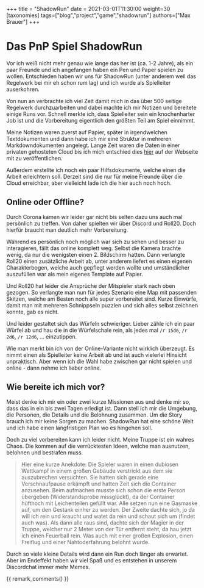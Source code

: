 +++
title = "ShadowRun"
date = 2021-03-01T11:30:00
weight=30
[taxonomies]
tags=["blog","project","game","shadowrun"]
authors=["Max Brauer"]
+++

# Das PnP Spiel ShadowRun

Vor ich weiß nicht mehr genau wie lange das her ist (ca. 1-2 Jahre), als ein paar Freunde und ich 
angefangen haben ein Pen und Paper spielen zu wollen. Entschieden haben wir uns für ShadowRun 
(unter anderem weil das Regelwerk bei mir eh schon rum lag) und ich wurde als Spielleiter
auserkohren.

<!-- more -->

Von nun an verbrachte ich viel Zeit damit mich in das über 500 seitige Regelwerk durchzuarbeiten und
dabei machte ich mir Notizen und bereitete einige Runs vor. Schnell merkte ich, dass Spielleiter 
sein ein knochenharter Job ist und die Vorbereitung eigentlich den größten Teil am Spiel einnimmt.

Meine Notizen waren zuerst auf Papier, später in irgendwelchen Textdokumenten und dann habe ich
mir eine Struktur in mehreren Markdowndokumenten angelegt. Lange Zeit waren die Daten in einer
privaten gehosteten Cloud bis ich mich entschied dies [hier](@/projects/shadowrun/rules/_index.md) 
auf der Webseite mit zu veröffentlichen.

Außerdem erstellte ich noch ein paar Hilfsdokumente, welche einen die Arbeit erleichtern soll.
Derzeit sind die nur für meine Freunde über die Cloud erreichbar, aber vielleicht lade ich die
hier auch noch hoch.

## Online oder Offline?

Durch Corona kamen wir leider gar nicht bis selten dazu uns auch mal persönlich zu treffen. Von
daher spielten wir über Discord und Roll20. Doch hierfür braucht man deutlich mehr Vorbereitung.

Während es persönlich noch möglich war sich zu sehen und besser zu interagieren, fällt das online
komplett weg. Selbst die Kamera brachte wenig, da nur die wenigsten einen 2. Bildschirm hatten.
Dann verlangte Roll20 einen zusätzliche Arbeit ab, unter anderem liefert es einen eigenen 
Charakterbogen, welche auch gepflegt werden wollte und umständlicher auszufüllen war als mein 
eigenes Template auf Papier.

Und Roll20 hat leider die Ansprüche der Mitspieler stark nach oben gezogen. So verlangte man nun
für jedes Szenario eine Map mit passenden Skitzen, welche am Besten noch alle super vorbereitet
sind. Kurze Einwürfe, damit man mit mehreren Schnippseln puzzlen und sich alles selbst zeichnen
konnte, gab es nicht.

Und leider gestaltet sich das Würfeln schwieriger. Lieber zähle ich ein paar Würfel ab und hau die
in die Würfelschale rein, als jedes mal `/r 15d6`, `/r 2d6`, `/r 12d6`, ... einzutippen.

Wie man merkt bin ich von der Online-Variante nicht wirklich überzeugt. Es nimmt einen als
Spielleiter keine Arbeit ab und ist auch vielerlei Hinsicht unpraktisch. Aber wenn ich die Wahl
habe zwischen gar nicht spielen und online - dann nehme ich lieber online.

## Wie bereite ich mich vor?

Meist denke ich mir ein oder zwei kurze Missionen aus und denke mir so, dass das in ein bis zwei
Tagen erledigt ist. Dann stell ich mir die Umgebung, die Personen, die Details und die Belohnung
zusammen. Um die Story brauch ich mir keine Sorgen zu machen. ShadowRun hat eine schöne Welt und
ich habe einen langfristigen Plan wo es hingehen soll.

Doch zu viel vorbereiten kann ich leider nicht. Meine Truppe ist ein wahres Chaos. Die kommen auf
die verrücktesten Ideen, welche man ausnutzen, belohnen und bestrafen muss.

> Hier eine kurze Anekdote: Die Spieler waren in einen dubiosen Wettkampf in einem großen Gebäude
> verstrickt aus dem sie auszubrechen versuchten. Sie hatten sich gerade eine Verschnaufpause
> erkämpft und hatten Zeit sich die Container anzusehen. Beim aufmachen musste sich schon die erste
> Person übergeben (Widerstandsprobe missglückt), da der Container hüfthoch mit Leichenteilen
> gefüllt war. Alle setzen nun eine Gasmaske auf, um den Gestank einher zu werden.
> Der Zweite dachte sich, jo da will ich rein und kraucht und watet da rein und schaut
> sich um (findet auch was). Als dann alle raus sind, dachte sich der Magier in der Truppe, welcher
> nur 2 Meter von der Tür entfernt steht, da hau jetzt ich einen Feuerball rein. Was auch mit einer
> großen Explosion, einen Freiflug und einer Nahtoderfahrung belohnt wurde.

Durch so viele kleine Details wird dann ein Run doch länger als erwartet. Aber im Endeffekt haben
wir viel Spaß und es entstehen in unserem Discordchat immer mehr Memes.

{{ remark_comments() }}
